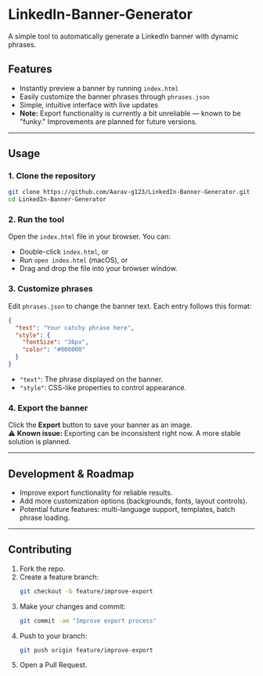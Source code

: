 # LinkedIn-Banner-Generator

A simple tool to automatically generate a LinkedIn banner with dynamic phrases.

## Features

- Instantly preview a banner by running `index.html`
- Easily customize the banner phrases through `phrases.json`
- Simple, intuitive interface with live updates
- **Note:** Export functionality is currently a bit unreliable — known to be "funky." Improvements are planned for future versions.

---

## Usage

### 1. Clone the repository
```bash
git clone https://github.com/Aarav-g123/LinkedIn-Banner-Generator.git
cd LinkedIn-Banner-Generator
```

### 2. Run the tool
Open the `index.html` file in your browser. You can:
- Double-click `index.html`, or
- Run `open index.html` (macOS), or
- Drag and drop the file into your browser window.

### 3. Customize phrases
Edit `phrases.json` to change the banner text. Each entry follows this format:

```json
{
  "text": "Your catchy phrase here",
  "style": {
    "fontSize": "36px",
    "color": "#000000"
  }
}
```

- `"text"`: The phrase displayed on the banner.
- `"style"`: CSS-like properties to control appearance.

### 4. Export the banner
Click the **Export** button to save your banner as an image.  
⚠️ **Known issue:** Exporting can be inconsistent right now. A more stable solution is planned.

---

## Development & Roadmap

- Improve export functionality for reliable results.
- Add more customization options (backgrounds, fonts, layout controls).
- Potential future features: multi-language support, templates, batch phrase loading.

---

## Contributing

1. Fork the repo.
2. Create a feature branch:
   ```bash
   git checkout -b feature/improve-export
   ```
3. Make your changes and commit:
   ```bash
   git commit -am "Improve export process"
   ```
4. Push to your branch:
   ```bash
   git push origin feature/improve-export
   ```
5. Open a Pull Request.
